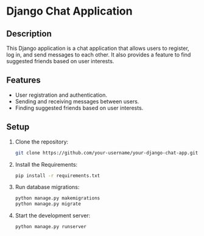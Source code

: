 # Django Chat Application

## Description

This Django application is a chat application that allows users to register, log in, and send messages to each other. It also provides a feature to find suggested friends based on user interests.

## Features

- User registration and authentication.
- Sending and receiving messages between users.
- Finding suggested friends based on user interests.

## Setup

1. Clone the repository:

   ```bash
   git clone https://github.com/your-username/your-django-chat-app.git

2. Install the Requirements:

   ```bash
   pip install -r requirements.txt

3. Run database migrations:

   ```bash
   python manage.py makemigrations
   python manage.py migrate

4. Start the development server:

   ```bash
   python manage.py runserver



